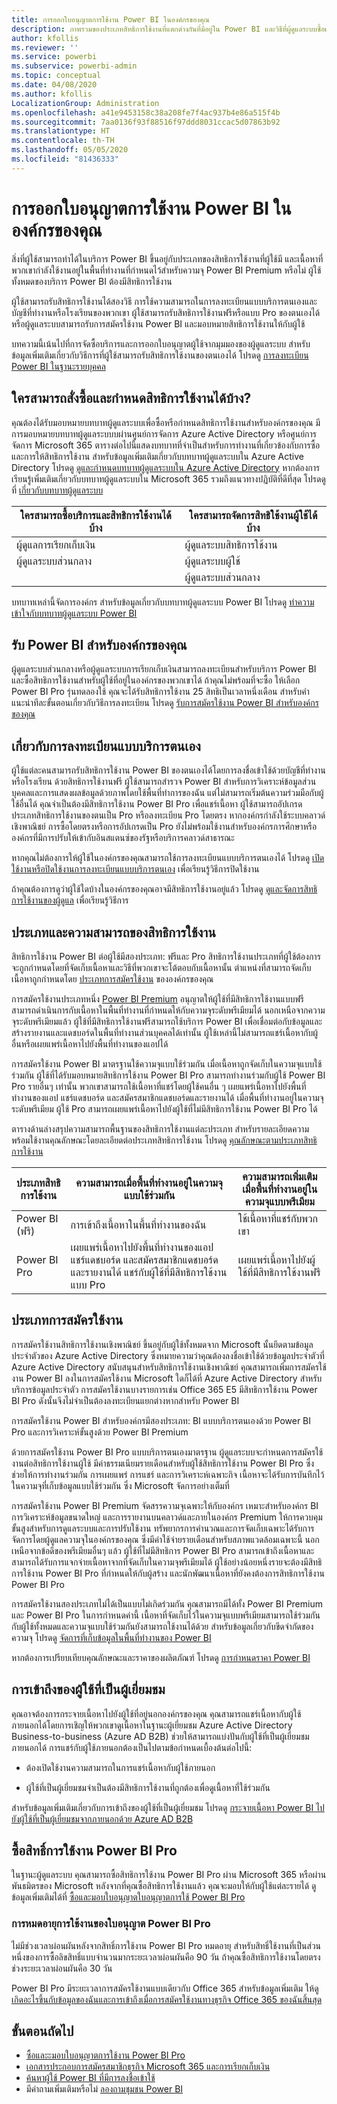 ```yaml
---
title: การออกใบอนุญาตการใช้งาน Power BI ในองค์กรของคุณ
description: ภาพรวมของประเภทสิทธิการใช้งานที่แตกต่างกันที่มีอยู่ใน Power BI และวิธีที่ผู้ดูแลระบบซื้อและจัดการสิทธิใช้งานสำหรับองค์กรของพวกเขา
author: kfollis
ms.reviewer: ''
ms.service: powerbi
ms.subservice: powerbi-admin
ms.topic: conceptual
ms.date: 04/08/2020
ms.author: kfollis
LocalizationGroup: Administration
ms.openlocfilehash: a41e9453158c38a208fe7f4ac937b4e86a515f4b
ms.sourcegitcommit: 7aa0136f93f88516f97ddd8031ccac5d07863b92
ms.translationtype: HT
ms.contentlocale: th-TH
ms.lasthandoff: 05/05/2020
ms.locfileid: "81436333"
---
```

# <a name="power-bi-licensing-in-your-organization"></a>การออกใบอนุญาตการใช้งาน Power BI ในองค์กรของคุณ

สิ่งที่ผู้ใช้สามารถทำได้ในบริการ Power BI ขึ้นอยู่กับประเภทของสิทธิการใช้งานที่ผู้ใช้มี และเนื้อหาที่พวกเขากำลังใช้งานอยู่ในพื้นที่ทำงานที่กำหนดไว้สำหรับความจุ Power BI Premium หรือไม่ ผู้ใช้ทั้งหมดของบริการ Power BI ต้องมีสิทธิการใช้งาน

ผู้ใช้สามารถรับสิทธิการใช้งานได้สองวิธี การใช้ความสามารถในการลงทะเบียนแบบบริการตนเองและบัญชีที่ทำงานหรือโรงเรียนของพวกเขา ผู้ใช้สามารถรับสิทธิการใช้งานฟรีหรือแบบ Pro ของตนเองได้ หรือผู้ดูแลระบบสามารถรับการสมัครใช้งาน Power BI และมอบหมายสิทธิการใช้งานให้กับผู้ใช้

บทความนี้เน้นไปที่การจัดซื้อบริการและการออกใบอนุญาตผู้ใช้จากมุมมองของผู้ดูแลระบบ สำหรับข้อมูลเพิ่มเติมเกี่ยวกับวิธีการที่ผู้ใช้สามารถรับสิทธิการใช้งานของตนเองได้ โปรดดู [การลงทะเบียน Power BI ในฐานะรายบุคคล](service-self-service-signup-for-power-bi.md)

## <a name="who-can-purchase-and-assign-licenses"></a>ใครสามารถสั่งซื้อและกำหนดสิทธิการใช้งานได้บ้าง?

คุณต้องได้รับมอบหมายบทบาทผู้ดูแลระบบเพื่อซื้อหรือกำหนดสิทธิการใช้งานสำหรับองค์กรของคุณ มีการมอบหมายบทบาทผู้ดูแลระบบบผ่านศูนย์การจัดการ Azure Active Directory หรือศูนย์การจัดการ Microsoft 365 ตารางต่อไปนี้แสดงบทบาทที่จำเป็นสำหรับการทำงานที่เกี่ยวข้องกับการซื้อและการให้สิทธิการใช้งาน สำหรับข้อมูลเพิ่มเติมเกี่ยวกับบทบาทผู้ดูแลระบบใน Azure Active Directory โปรดดู [ดูและกำหนดบทบาทผู้ดูแลระบบใน Azure Active Directory](https://docs.microsoft.com/azure/active-directory/users-groups-roles/directory-manage-roles-portal) หากต้องการเรียนรู้เพิ่มเติมเกี่ยวกับบทบาทผู้ดูแลระบบใน Microsoft 365 รวมถึงแนวทางปฏิบัติที่ดีที่สุด โปรดดูที่ [เกี่ยวกับบทบาทผู้ดูแลระบบ](https://docs.microsoft.com/microsoft-365/admin/add-users/about-admin-roles?view=o365-worldwide)

| ใครสามารถซื้อบริการและสิทธิการใช้งานได้บ้าง | ใครสามารถจัดการสิทธิใช้งานผู้ใช้ได้บ้าง |
| --------------- | --------------- |
| ผู้ดูแลการเรียกเก็บเงิน | ผู้ดูแลระบบสิทธิการใช้งาน |
| ผู้ดูแลระบบส่วนกลาง | ผู้ดูแลระบบผู้ใช้ |
|  | ผู้ดูแลระบบส่วนกลาง |

บทบาทเหล่านี้จัดการองค์กร สำหรับข้อมูลเกี่ยวกับบทบาทผู้ดูแลระบบ Power BI โปรดดู [ทำความเข้าใจกับบทบาทผู้ดูแลระบบ Power BI](service-admin-role.md)

## <a name="get-power-bi-for-your-organization"></a>รับ Power BI สำหรับองค์กรของคุณ

ผู้ดูแลระบบส่วนกลางหรือผู้ดูแลระบบการเรียกเก็บเงินสามารถลงทะเบียนสำหรับบริการ Power BI และซื้อสิทธิการใช้งานสำหรับผู้ใช้ที่อยู่ในองค์กรของพวกเขาได้ ถ้าคุณไม่พร้อมที่จะซื้อ ให้เลือก Power BI Pro รุ่นทดลองใช้ คุณจะได้รับสิทธิการใช้งาน 25 สิทธิเป็นเวลาหนึ่งเดือน สำหรับคำแนะนำทีละขั้นตอนเกี่ยวกับวิธีการลงทะเบียน โปรดดู [รับการสมัครใช้งาน Power BI สำหรับองค์กรของคุณ](admin/service-admin-org-subscription.md)

## <a name="about-self-service-sign-up"></a>เกี่ยวกับการลงทะเบียนแบบบริการตนเอง

ผู้ใช้แต่ละคนสามารถรับสิทธิการใช้งาน Power BI ของตนเองได้โดยการลงชื่อเข้าใช้ด้วยบัญชีที่ทำงานหรือโรงเรียน ด้วยสิทธิการใช้งานฟรี ผู้ใช้สามารถสำรวจ Power BI สำหรับการวิเคราะห์ข้อมูลส่วนบุคคลและการแสดงผลข้อมูลด้วยภาพโดยใช้พื้นที่ทำการของฉัน แต่ไม่สามารถเริ่มต้นความร่วมมือกับผู้ใช้อื่นได้ คุณจำเป็นต้องมีสิทธิการใช้งาน Power BI Pro เพื่อแชร์เนื้อหา ผู้ใช้สามารถอัปเกรดประเภทสิทธิการใช้งานของตนเป็น Pro หรือลงทะเบียน Pro โดยตรง หากองค์กรกำลังใช้ระบบคลาวด์เชิงพาณิชย์ การซื้อโดยตรงหรือการอัปเกรดเป็น Pro ยังไม่พร้อมใช้งานสำหรับองค์กรการศึกษาหรือองค์กรที่มีการปรับให้เข้ากับอินสแตนซ์ของรัฐหรือบริการคลาวด์สาธารณะ

หากคุณไม่ต้องการให้ผู้ใช้ในองค์กรของคุณสามารถใช้การลงทะเบียนแบบบริการตนเองได้ โปรดดู [เปิดใช้งานหรือปิดใช้งานการลงทะเบียนแบบบริการตนเอง](admin/service-admin-disable-self-service.md) เพื่อเรียนรู้วิธีการปิดใช้งาน

ถ้าคุณต้องการดูว่าผู้ใช้ใดบ้างในองค์กรของคุณอาจมีสิทธิการใช้งานอยู่แล้ว โปรดดู [ดูและจัดการสิทธิการใช้งานของผู้ดูแล](admin/service-admin-manage-licenses.md) เพื่อเรียนรู้วิธีการ

## <a name="license-types-and-capabilities"></a>ประเภทและความสามารถของสิทธิการใช้งาน

สิทธิการใช้งาน Power BI ต่อผู้ใช้มีสองประเภท: ฟรีและ Pro สิทธิการใช้งานประเภทที่ผู้ใช้ต้องการจะถูกกำหนดโดยที่จัดเก็บเนื้อหาและวิธีที่พวกเขาจะโต้ตอบกับเนื้อหานั้น ตำแหน่งที่สามารถจัดเก็บเนื้อหาถูกกำหนดโดย [ประเภทการสมัครใช้งาน](#subscription-types) ขององค์กรของคุณ

การสมัครใช้งานประเภทหนึ่ง [Power BI Premium](service-admin-premium-purchase.md) อนุญาตให้ผู้ใช้ที่มีสิทธิการใช้งานแบบฟรีสามารถดำเนินการกับเนื้อหาในพื้นที่ทำงานที่กำหนดให้กับความจุระดับพรีเมียมได้ นอกเหนือจากความจุระดับพรีเมียมแล้ว ผู้ใช้ที่มีสิทธิการใช้งานฟรีสามารถใช้บริการ Power BI เพื่อเชื่อมต่อกับข้อมูลและสร้างรายงานและแดชบอร์ดในพื้นที่ทำงานส่วนบุคคลได้เท่านั้น ผู้ใช้เหล่านี้ไม่สามารถแชร์เนื้อหากับผู้อื่นหรือเผยแพร่เนื้อหาไปยังพื้นที่ทำงานของแอปได้

การสมัครใช้งาน Power BI มาตรฐานใช้ความจุแบบใช้ร่วมกัน เมื่อเนื้อหาถูกจัดเก็บในความจุแบบใช้ร่วมกัน ผู้ใช้ที่ได้รับมอบหมายสิทธิการใช้งาน Power BI Pro สามารถทำงานร่วมกับผู้ใช้ Power BI Pro รายอื่นๆ เท่านั้น พวกเขาสามารถใช้เนื้อหาที่แชร์โดยผู้ใช้คนอื่น ๆ เผยแพร่เนื้อหาไปยังพื้นที่ทำงานของแอป แชร์แดชบอร์ด และสมัครสมาชิกแดชบอร์ดและรายงานได้  เมื่อพื้นที่ทำงานอยู่ในความจุระดับพรีเมียม ผู้ใช้ Pro สามารถเผยแพร่เนื้อหาไปยังผู้ใช้ที่ไม่มีสิทธิการใช้งาน Power BI Pro ได้

ตารางด้านล่างสรุปความสามารถพื้นฐานของสิทธิการใช้งานแต่ละประเภท สำหรับรายละเอียดความพร้อมใช้งานคุณลักษณะโดยละเอียดต่อประเภทสิทธิการใช้งาน โปรดดู [คุณลักษณะตามประเภทสิทธิการใช้งาน](service-features-license-type.md)

| ประเภทสิทธิการใช้งาน | ความสามารถเมื่อพื้นที่ทำงานอยู่ในความจุแบบใช้ร่วมกัน | ความสามารถเพิ่มเติมเมื่อพื้นที่ทำงานอยู่ในความจุแบบพรีเมียม |
| --------- | ----------- | ----------- |
| Power BI (ฟรี) | การเข้าถึงเนื้อหาในพื้นที่ทำงานของฉัน | ใช้เนื้อหาที่แชร์กับพวกเขา |
| Power BI Pro | เผยแพร่เนื้อหาไปยังพื้นที่ทำงานของแอป แชร์แดชบอร์ด และสมัครสมาชิกแดชบอร์ดและรายงานได้ แชร์กับผู้ใช้ที่มีสิทธิการใช้งานแบบ Pro | เผยแพร่เนื้อหาไปยังผู้ใช้ที่มีสิทธิการใช้งานฟรี |

## <a name="subscription-types"></a>ประเภทการสมัครใช้งาน

การสมัครใช้งานสิทธิการใช้งานเชิงพาณิชย์ ขึ้นอยู่กับผู้ใช้ทั้งหมดจาก Microsoft นั้นยึดตามข้อมูลประจำตัวของ Azure Active Directory ซึ่งหมายความว่าคุณต้องลงชื่อเข้าใช้ด้วยข้อมูลประจำตัวที่ Azure Active Directory สนับสนุนสำหรับสิทธิการใช้งานเชิงพาณิชย์ คุณสามารถเพิ่มการสมัครใช้งาน Power BI ลงในการสมัครใช้งาน Microsoft ใดก็ได้ที่ Azure Active Directory สำหรับบริการข้อมูลประจำตัว การสมัครใช้งานบางรายการเช่น Office 365 E5 มีสิทธิการใช้งาน Power BI Pro ดังนั้นจึงไม่จำเป็นต้องลงทะเบียนแยกต่างหากสำหรับ Power BI

การสมัครใช้งาน Power BI สำหรับองค์กรมีสองประเภท: BI แบบบริการตนเองด้วย Power BI Pro และการวิเคราะห์ขั้นสูงด้วย Power BI Premium

ด้วยการสมัครใช้งาน Power BI Pro แบบบริการตนเองมาตรฐาน ผู้ดูแลระบบจะกำหนดการสมัครใช้งานต่อสิทธิการใช้งานผู้ใช้ มีค่าธรรมเนียมรายเดือนสำหรับผู้ใช้สิทธิการใช้งาน Power BI Pro ซึ่งช่วยให้การทำงานร่วมกัน การเผยแพร่ การแชร์ และการวิเคราะห์เฉพาะกิจ เนื้อหาจะได้รับการบันทึกไว้ในความจุที่เก็บข้อมูลแบบใช้ร่วมกัน ซึ่ง Microsoft จัดการอย่างเต็มที่

การสมัครใช้งาน Power BI Premium จัดสรรความจุเฉพาะให้กับองค์กร เหมาะสำหรับองค์กร BI การวิเคราะห์ข้อมูลขนาดใหญ่ และการรายงานบนคลาวด์และภายในองค์กร Premium ให้การควบคุมขั้นสูงสำหรับการดูแลระบบและการปรับใช้งาน ทรัพยากรการคำนวณและการจัดเก็บเฉพาะได้รับการจัดการโดยผู้ดูแลความจุในองค์กรของคุณ ซึ่งมีค่าใช้จ่ายรายเดือนสำหรับสภาพแวดล้อมเฉพาะนี้ นอกเหนือจากข้อดีของพรีเมียมอื่นๆ แล้ว ผู้ใช้ที่ไม่มีสิทธิการ Power BI Pro สามารถเข้าถึงเนื้อหาและสามารถได้รับการแจกจ่ายเนื้อหาจากที่จัดเก็บในความจุพรีเมียมได้ ผู้ใช้อย่างน้อยหนึ่งรายจะต้องมีสิทธิการใช้งาน Power BI Pro ที่กำหนดให้กับผู้สร้าง และนักพัฒนาเนื้อหาที่ยังคงต้องการสิทธิการใช้งาน Power BI Pro

การสมัครใช้งานสองประเภทไม่ได้เป็นแบบไม่เกิดร่วมกัน คุณสามารถมีได้ทั้ง Power BI Premium และ Power BI Pro ในการกำหนดค่านี้ เนื้อหาที่จัดเก็บไว้ในความจุแบบพรีเมียมสามารถใช้ร่วมกันกับผู้ใช้ทั้งหมดและความจุแบบใช้ร่วมกันยังสามารถใช้งานได้ด้วย สำหรับข้อมูลเกี่ยวกับขีดจำกัดของความจุ โปรดดู [จัดการที่เก็บข้อมูลในพื้นที่ทำงานของ Power BI](service-admin-manage-your-data-storage-in-power-bi.md)

หากต้องการเปรียบเทียบคุณลักษณะและราคาของผลิตภัณฑ์ โปรดดู [การกำหนดราคา Power BI](https://powerbi.microsoft.com/pricing)

## <a name="guest-user-access"></a>การเข้าถึงของผู้ใช้ที่เป็นผู้เยี่ยมชม

คุณอาจต้องการกระจายเนื้อหาไปยังผู้ใช้ที่อยู่นอกองค์กรของคุณ คุณสามารถแชร์เนื้อหากับผู้ใช้ภายนอกได้โดยการเชิญให้พวกเขาดูเนื้อหาในฐานะผู้เยี่ยมชม Azure Active Directory Business-to-business (Azure AD B2B) ช่วยให้สามารถแบ่งปันกับผู้ใช้ที่เป็นผู้เยี่ยมชมภายนอกได้ การแชร์กับผู้ใช้ภายนอกต้องเป็นไปตามข้อกำหนดเบื้องต้นต่อไปนี้:

- ต้องเปิดใช้งานความสามารถในการแชร์เนื้อหากับผู้ใช้ภายนอก

- ผู้ใช้ที่เป็นผู้เยี่ยมชมจำเป็นต้องมีสิทธิการใช้งานที่ถูกต้องเพื่อดูเนื้อหาที่ใช้ร่วมกัน

สำหรับข้อมูลเพิ่มเติมเกี่ยวกับการเข้าถึงของผู้ใช้ที่เป็นผู้เยี่ยมชม โปรดดู [กระจายเนื้อหา Power BI ไปยังผู้ใช้ที่เป็นผู้เยี่ยมชมจากภายนอกด้วย Azure AD B2B](service-admin-azure-ad-b2b.md)

## <a name="purchase-power-bi-pro-licenses"></a>ซื้อสิทธิ์การใช้งาน Power BI Pro

ในฐานะผู้ดูแลระบบ คุณสามารถซื้อสิทธิการใช้งาน Power BI Pro ผ่าน Microsoft 365 หรือผ่านพันธมิตรของ Microsoft หลังจากที่คุณซื้อสิทธิการใช้งานแล้ว คุณจะมอบให้กับผู้ใช้แต่ละรายได้ ดูข้อมูลเพิ่มเติมได้ที่ [ซื้อและมอบใบอนุญาตใบอนุญาตการใช้ Power BI Pro](service-admin-purchasing-power-bi-pro.md)

### <a name="power-bi-pro-license-expiration"></a>การหมดอายุการใช้งานของใบอนุญาต Power BI Pro

ไม่มีช่วงเวลาผ่อนผันหลังจากสิทธิ์การใช้งาน Power BI Pro หมดอายุ สำหรับสิทธิ์ใช้งานที่เป็นส่วนหนึ่งของการซื้อลิขสิทธิ์แบบจำนวนมากระยะเวลาผ่อนผันคือ 90 วัน ถ้าคุณซื้อสิทธิการใช้งานโดยตรง ช่วงระยะเวลาผ่อนผันคือ 30 วัน

Power BI Pro มีระยะเวลาการสมัครใช้งานแบบเดียวกับ Office 365 สำหรับข้อมูลเพิ่มเติม ให้ดู [เกิดอะไรขึ้นกับข้อมูลของฉันและการเข้าถึงเมื่อการสมัครใช้งานทางธุรกิจ Office 365 ของฉันสิ้นสุด](https://support.office.com/article/What-happens-to-my-data-and-access-when-my-Office-365-for-business-subscription-ends-4436582f-211a-45ec-b72e-33647f97d8a3)


## <a name="next-steps"></a>ขั้นตอนถัดไป

- [ซื้อและะมอบใบอนุญาตการใช้งาน Power BI Pro](service-admin-purchasing-power-bi-pro.md)
- [เอกสารประกอบการสมัครสมาชิกธุรกิจ Microsoft 365 และการเรียกเก็บเงิน](https://docs.microsoft.com/microsoft-365/commerce/?view=o365-worldwide)
- [ค้นหาผู้ใช้ Power BI ที่มีการลงชื่อเข้าใช้](service-admin-access-usage.md)
- มีคำถามเพิ่มเติมหรือไม่ [ลองถามชุมชน Power BI](https://community.powerbi.com/)
